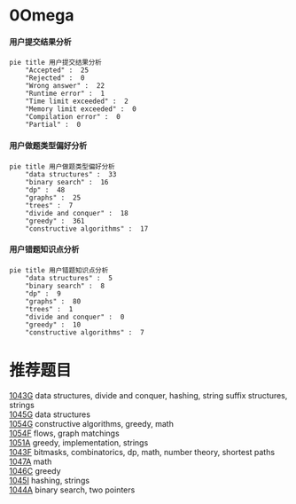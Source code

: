 # 0Omega

<!-- tabs:start -->



#### **用户提交结果分析**

```mermaid
pie title 用户提交结果分析
    "Accepted" :  25
    "Rejected" :  0
    "Wrong answer" :  22
    "Runtime error" :  1
    "Time limit exceeded" :  2
    "Memory limit exceeded" :  0
    "Compilation error" :  0
    "Partial" :  0
```

#### **用户做题类型偏好分析**

```mermaid
pie title 用户做题类型偏好分析
    "data structures" :  33
    "binary search" :  16
    "dp" :  48
    "graphs" :  25
    "trees" :  7
    "divide and conquer" :  18
    "greedy" :  361
    "constructive algorithms" :  17
```
#### **用户错题知识点分析**

```mermaid
pie title 用户错题知识点分析
    "data structures" :  5
    "binary search" :  8
    "dp" :  9
    "graphs" :  80
    "trees" :  1
    "divide and conquer" :  0
    "greedy" :  10
    "constructive algorithms" :  7
```



<!-- tabs:end -->
# 推荐题目
[1043G](https://codeforces.com/contest/1043/problem/G)		data structures,
                        divide and conquer,
                        hashing,
                        string suffix structures,
                        strings		  
[1045G](https://codeforces.com/contest/1045/problem/G)		data structures		  
[1054G](https://codeforces.com/contest/1054/problem/G)		constructive algorithms,
                        greedy,
                        math		  
[1054F](https://codeforces.com/contest/1054/problem/F)		flows,
                        graph matchings		  
[1051A](https://codeforces.com/contest/1051/problem/A)		greedy,
                        implementation,
                        strings		  
[1043F](https://codeforces.com/contest/1043/problem/F)		bitmasks,
                        combinatorics,
                        dp,
                        math,
                        number theory,
                        shortest paths		  
[1047A](https://codeforces.com/contest/1047/problem/A)		math		  
[1046C](https://codeforces.com/contest/1046/problem/C)		greedy		  
[1045I](https://codeforces.com/contest/1045/problem/I)		hashing,
                        strings		  
[1044A](https://codeforces.com/contest/1044/problem/A)		binary search,
                        two pointers		  
